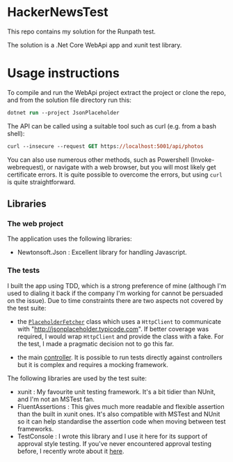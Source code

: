 # HackerNewsTest
This repo contains my solution for the Runpath test.

The solution is a .Net Core WebApi app and xunit test library.

# Usage instructions
To compile and run the WebApi project extract the project or clone the repo, and from the solution file directory run this:

```ps
dotnet run --project JsonPlaceholder
```

The API can be called using a suitable tool such as curl (e.g. from a bash shell):

```ps
curl --insecure --request GET https://localhost:5001/api/photos
```

You can also use numerous other methods, such as Powershell (Invoke-webrequest), or navigate with a web browser, but you will most likely get certificate errors. It is quite possible to overcome the errors, but using ```curl``` is quite straightforward. 

## Libraries

### The web project

The application uses the following libraries:

- Newtonsoft.Json : Excellent library for handling Javascript.

### The tests

I built the app using TDD, which is a strong preference of mine (although I'm used to dialing it back if the company I'm working for cannot be persuaded on the issue). Due to time constraints there are two aspects not covered by the test suite:

- the [```PlaceholderFetcher```](https://github.com/jamie-davis/RunpathTest/blob/master/JsonPlaceholder/PlaceholderOperations/PlaceholderFetcher.cs) class which uses a ```HttpClient``` to communicate with "http://jsonplaceholder.typicode.com". If better coverage was required, I would wrap ```HttpClient``` and provide the class with a fake. For the test, I made a pragmatic decision not to go this far.

- the main [controller](https://github.com/jamie-davis/RunpathTest/blob/master/JsonPlaceholder/Controllers/PhotosController.cs). It is possible to run tests directly against controllers but it is complex and requires a mocking framework.

The following libraries are used by the test suite:

- xunit : My favourite unit testing framework. It's a bit tidier than NUnit, and I'm not an MSTest fan.
- FluentAssertions : This gives much more readable and flexible assertion than the built in xunit ones. It's also compatible with MSTest and NUnit so it can help standardise the assertion code when moving between test frameworks.
- TestConsole : I wrote this library and I use it here for its support of approval style testing. If you've never encountered approval testing before, I recently wrote about it [here](https://jamie-davis.github.io/the-open-closed-dev/approval-style-testing/).
